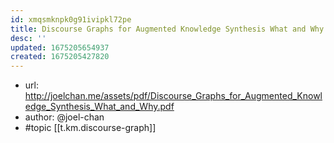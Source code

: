```yaml
---
id: xmqsmknpk0g91ivipkl72pe
title: Discourse Graphs for Augmented Knowledge Synthesis What and Why
desc: ''
updated: 1675205654937
created: 1675205427820
---
```


- url: http://joelchan.me/assets/pdf/Discourse_Graphs_for_Augmented_Knowledge_Synthesis_What_and_Why.pdf
- author: @joel-chan
- #topic [[t.km.discourse-graph]] 
